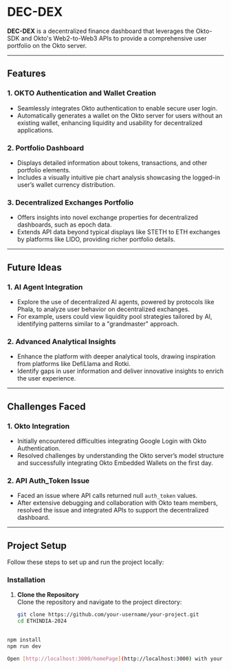 # DEC-DEX  

**DEC-DEX** is a decentralized finance dashboard that leverages the Okto-SDK and Okto's Web2-to-Web3 APIs to provide a comprehensive user portfolio on the Okto server.  

---

## Features  

### 1. OKTO Authentication and Wallet Creation  
- Seamlessly integrates Okto authentication to enable secure user login.  
- Automatically generates a wallet on the Okto server for users without an existing wallet, enhancing liquidity and usability for decentralized applications.  

### 2. Portfolio Dashboard  
- Displays detailed information about tokens, transactions, and other portfolio elements.  
- Includes a visually intuitive pie chart analysis showcasing the logged-in user’s wallet currency distribution.  

### 3. Decentralized Exchanges Portfolio  
- Offers insights into novel exchange properties for decentralized dashboards, such as epoch data.  
- Extends API data beyond typical displays like STETH to ETH exchanges by platforms like LIDO, providing richer portfolio details.  

---

## Future Ideas  

### 1. AI Agent Integration  
- Explore the use of decentralized AI agents, powered by protocols like Phala, to analyze user behavior on decentralized exchanges.  
- For example, users could view liquidity pool strategies tailored by AI, identifying patterns similar to a "grandmaster" approach.  

### 2. Advanced Analytical Insights  
- Enhance the platform with deeper analytical tools, drawing inspiration from platforms like DefiLlama and Rotki.  
- Identify gaps in user information and deliver innovative insights to enrich the user experience.  

---

## Challenges Faced  

### 1. Okto Integration  
- Initially encountered difficulties integrating Google Login with Okto Authentication.  
- Resolved challenges by understanding the Okto server’s model structure and successfully integrating Okto Embedded Wallets on the first day.  

### 2. API Auth_Token Issue  
- Faced an issue where API calls returned null `auth_token` values.  
- After extensive debugging and collaboration with Okto team members, resolved the issue and integrated APIs to support the decentralized dashboard.  

---

## Project Setup  

Follow these steps to set up and run the project locally:  
 

### Installation  

1. **Clone the Repository**  
   Clone the repository and navigate to the project directory:  
   ```bash
   git clone https://github.com/your-username/your-project.git
   cd ETHINDIA-2024
  
  ```bash
  npm install
  npm run dev

Open [http://localhost:3000/homePage](http://localhost:3000) with your browser to see the result.